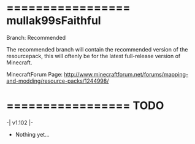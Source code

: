 
=================
mullak99sFaithful
=================

Branch: Recommended

The recommended branch will contain the recommended version of the resourcepack, this will oftenly be for the latest full-release version of Minecraft.

MinecraftForum Page: http://www.minecraftforum.net/forums/mapping-and-modding/resource-packs/1244998/

=================
TODO
=================

-| v1.102 |-

- Nothing yet...